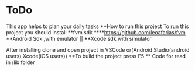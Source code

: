 # ToDo

This app helps to plan your daily tasks
**How to run this project
To run this project you should install 
**fvm sdk
****https://github.com/leoafarias/fvm
**Android Sdk ,with emulator || **Xcode sdk with simulator

After installing clone and open project in VSCode or(Android Studio(android users),Xcode(iOS users))
**To build the project press F5
** Code for read in /lib folder 

